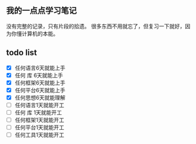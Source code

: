 ## 我的一点点学习笔记

没有完整的记录，只有片段的拾遗。
很多东西不用就忘了，但复习一下就好，因为你懂计算机的本能。


## todo list

- [x] 任何语言6天就能上手
- [x] 任何 库 6天就能上手
- [x] 任何框架6天就能上手
- [x] 任何平台6天就能上手
- [x] 任何思想6天就能理解
- [ ] 任何语言1天就能开工
- [ ] 任何 库 1天就能开工
- [ ] 任何框架1天就能开工
- [ ] 任何平台1天就能开工
- [ ] 任何工具1天就能开工
